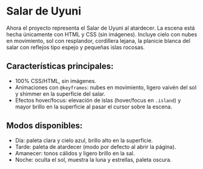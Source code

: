 
# Salar de Uyuni 

Ahora el proyecto representa el Salar de Uyuni al atardecer. La escena está hecha únicamente con HTML y CSS (sin imágenes). Incluye cielo con nubes en movimiento, sol con resplandor, cordillera lejana, la planicie blanca del salar con reflejos tipo espejo y pequeñas islas rocosas.

## Características principales:
- 100% CSS/HTML, sin imágenes.
- Animaciones con `@keyframes`: nubes en movimiento, ligero vaivén del sol y shimmer en la superficie del salar.
- Efectos hover/focus: elevación de islas (hover/focus en `.island`) y mayor brillo en la superficie al pasar el cursor sobre la escena.

## Modos disponibles:
- Día: paleta clara y cielo azul, brillo alto en la superficie.
- Tarde: paleta de atardecer (modo por defecto al abrir la página).
- Amanecer: tonos cálidos y ligero brillo en la sal.
- Noche: oculta el sol, muestra la luna y estrellas, paleta oscura.

